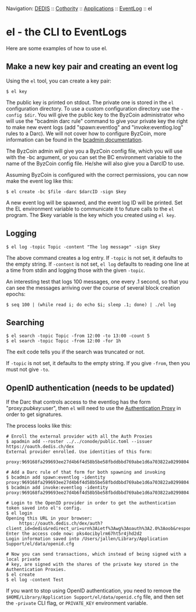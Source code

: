 Navigation: [DEDIS](https://github.com/dedis/doc/tree/master/README.md) ::
[Cothority](https://github.com/dedis/cothority/tree/master/README.md) ::
[Applications](https://github.com/dedis/cothority/blob/master/doc/Applications.md) ::
[EventLog](https://github.com/dedis/cothority/blob/master/eventlog/README.md) ::
el

# el - the CLI to EventLogs

Here are some examples of how to use el.

## Make a new key pair and creating an event log

Using the `el` tool, you can create a key pair:

```
$ el key
```

The public key is printed on stdout. The private one is stored in the `el`
configuration directory. To use a custom configuration directory use the
`-config $dir`. You will give the public key to the ByzCoin administrator who
will use the "bcadmin darc rule" command to give your private key the right to
make new event logs (add "spawn:eventlog" and "invoke:eventlog.log" rules to a
Darc). We will not cover how to configure ByzCoin, more information can be
found in the [bcadmin documentation](../../byzcoin/bcadmin/README.md).

The ByzCoin admin will give you a ByzCoin config file, which you will use with
the -bc argument, or you can set the BC environment variable to the name of the
ByzCoin config file. He/she will also give you a DarcID to use.

Assuming ByzCoin is configured with the correct permissions, you can now make
the event log like this:

```
$ el create -bc $file -darc $darcID -sign $key
```

A new event log will be spawned, and the event log ID will be printed. Set the
EL environment variable to communicate it to future calls to the `el` program.
The $key variable is the key which you created using `el key`.

## Logging

```
$ el log -topic Topic -content "The log message" -sign $key
```

The above command creates a log entry. If `-topic` is not set, it defaults to
the empty string. If `-content` is not set, `el log` defaults to reading one
line at a time from stdin and logging those with the given `-topic`.

An interesting test that logs 100 messages, one every .1 second, so
that you can see the messages arriving over the course of several
block creation epochs:

```
$ seq 100 | (while read i; do echo $i; sleep .1; done) | ./el log
```

## Searching

```
$ el search -topic Topic -from 12:00 -to 13:00 -count 5
$ el search -topic Topic -from 12:00 -for 1h
```

The exit code tells you if the search was truncated or not.

If `-topic` is not set, it defaults to the empty string. If you give
`-from`, then you must not give `-to`.

## OpenID authentication (needs to be updated)

If the Darc that controls access to the eventlog has the form
"proxy:$pubkey:$user", then `el` will need to use the
[Authentication Proxy](../../authprox/README.md) in order to get signatures.

The process looks like this:

```
# Enroll the external provider with all the Auth Proxies
$ apadmin add --roster ../../conode/public.toml --issuer https://oauth.dedis.ch/dex
External provider enrolled. Use identities of this form:
	 proxy:969168fa299693ee27d4b6f4d58b5be58fbddbbd769abe1d6a703822a0299804:user@example.com

# Add a Darc rule of that form for both spawning and invoking
$ bcadmin add spawn:eventlog -identity proxy:969168fa299693ee27d4b6f4d58b5be58fbddbbd769abe1d6a703822a0299804:user@example.com
$ bcadmin add invoke:eventlog -identity proxy:969168fa299693ee27d4b6f4d58b5be58fbddbbd769abe1d6a703822a0299804:user@example.com

# Login to the OpenID provider in order to get the authentication token saved into el's config.
$ el login
Opening this URL in your browser:
	 https://oauth.dedis.ch/dex/auth?client_id=dedis&redirect_uri=urn%3Aietf%3Awg%3Aoauth%3A2.0%3Aoob&response_type=code&scope=offline_access+openid+email&state=none
Enter the access code now: pks4ocibylrm67ht5r4jhd2d2
Login information saved into /Users/jallen/Library/Application Support/el/data/openid.cfg

# Now you can send transactions, which instead of being signed with a local private
# key, are signed with the shares of the private key stored in the Authentication Proxies.
$ el create
$ el log -content Test
```

If you want to stop using OpenID authentication, you need to remove the
`$HOME/Library/Application Support/el/data/openid.cfg` file, and then set the `-private`
CLI flag, or `PRIVATE_KEY` environment variable.
